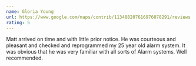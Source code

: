 ```yaml
---
name: Gloria Young
url: https://www.google.com/maps/contrib/113488207616976078291/reviews
rating: 5
---
```


Matt arrived on time and with little prior notice. He was courteous and pleasant and checked and reprogrammed my 25 year old alarm system. It was obvious that he was very familiar with all sorts of Alarm systems. Well recommended.
